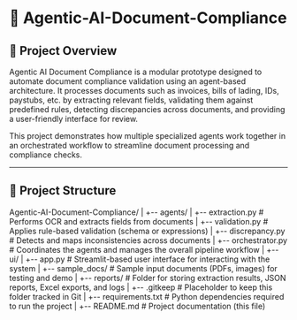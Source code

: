# 📄 Agentic-AI-Document-Compliance

## 📌 Project Overview

Agentic AI Document Compliance is a modular prototype designed to automate document compliance validation using an agent-based architecture. It processes documents such as invoices, bills of lading, IDs, paystubs, etc. by extracting relevant fields, validating them against predefined rules, detecting discrepancies across documents, and providing a user-friendly interface for review.

This project demonstrates how multiple specialized agents work together in an orchestrated workflow to streamline document processing and compliance checks.

---

## 📁 Project Structure

Agentic-AI-Document-Compliance/
|
+-- agents/
| +-- extraction.py # Performs OCR and extracts fields from documents
| +-- validation.py # Applies rule-based validation (schema or expressions)
| +-- discrepancy.py # Detects and maps inconsistencies across documents
|
+-- orchestrator.py # Coordinates the agents and manages the overall pipeline workflow
|
+-- ui/
| +-- app.py # Streamlit-based user interface for interacting with the system
|
+-- sample_docs/ # Sample input documents (PDFs, images) for testing and demo
|
+-- reports/ # Folder for storing extraction results, JSON reports, Excel exports, and logs
| +-- .gitkeep # Placeholder to keep this folder tracked in Git
|
+-- requirements.txt # Python dependencies required to run the project
|
+-- README.md # Project documentation (this file)




